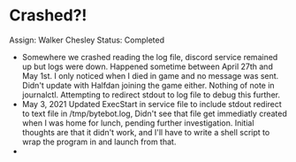 # Crashed?!

Assign: Walker Chesley
Status: Completed

- Somewhere we crashed reading the log file, discord service remained up but logs were down. Happened sometime between April 27th and May 1st. I only noticed when I died in game and no message was sent. Didn't update with Halfdan joining the game either. Nothing of note in journalctl. Attempting to redirect stdout to log file to debug this further.
- May 3, 2021 Updated ExecStart in service file to include stdout redirect to text file in /tmp/bytebot.log, Didn't see that file get immediatly created when I was home for lunch, pending further investigation. Initial thoughts are that it didn't work, and I'll have to write a shell script to wrap the program in and launch from that.
-